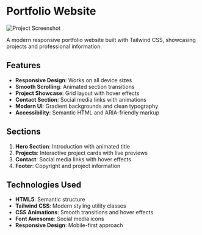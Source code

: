 # Portfolio Website

![Project Screenshot](./screenshot.png) <!-- Add your screenshot path -->

A modern responsive portfolio website built with Tailwind CSS, showcasing projects and professional information.

## Features

- **Responsive Design**: Works on all device sizes
- **Smooth Scrolling**: Animated section transitions
- **Project Showcase**: Grid layout with hover effects
- **Contact Section**: Social media links with animations
- **Modern UI**: Gradient backgrounds and clean typography
- **Accessibility**: Semantic HTML and ARIA-friendly markup

## Sections

1. **Hero Section**: Introduction with animated title
2. **Projects**: Interactive project cards with live previews
3. **Contact**: Social media links with hover effects
4. **Footer**: Copyright and project information

## Technologies Used

- **HTML5**: Semantic structure
- **Tailwind CSS**: Modern styling utility classes
- **CSS Animations**: Smooth transitions and hover effects
- **Font Awesome**: Social media icons
- **Responsive Design**: Mobile-first approach
